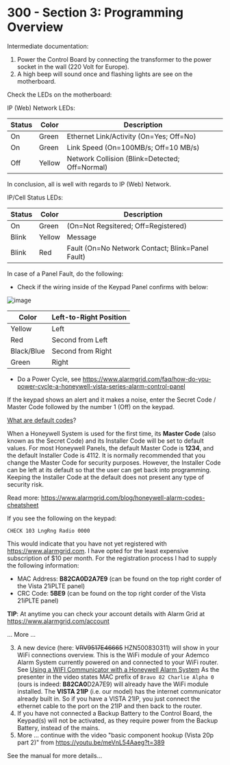 # 300 - Section 3: Programming Overview

Intermediate documentation:

1) Power the Control Board by connecting the transformer to the power socket in the wall (220 Volt for Europe).
2) A high beep will sound once and flashing lights are see on the motherboard.

Check the LEDs on the motherboard:

IP (Web) Network LEDs:

| Status | Color | Description |
| --- | --- | --- |
| On | Green | Ethernet Link/Activity (On=Yes; Off=No) |
| On | Green | Link Speed (On=100MB/s; Off=10 MB/s) |
| Off | Yellow | Network Collision (Blink=Detected; Off=Normal) |

In conclusion, all is well with regards to IP (Web) Network.

IP/Cell Status LEDs:

| Status | Color | Description |
| --- | --- | --- |
| On | Green | (On=Not Regsitered; Off=Registered) |
| Blink | Yellow | Message |
| Blink | Red | Fault (On=No Network Contact; Blink=Panel Fault)

In case of a Panel Fault, do the following:

- Check if the wiring inside of the Keypad Panel confirms with below:

![image](https://github.com/vanHeemstraSystems/ademco-vista-series-headstart/assets/1499433/b66fb7d6-fdcb-49d3-87df-334fdcc3f37b)

  | Color | Left-to-Right Position |
  | --- | --- |
  | Yellow | Left |
  | Red | Second from Left |
  | Black/Blue | Second from Right |
  | Green | Right |

- Do a Power Cycle, see https://www.alarmgrid.com/faq/how-do-you-power-cycle-a-honeywell-vista-series-alarm-control-panel

If the keypad shows an alert and it makes a noise, enter the Secret Code / Master Code followed by the number 1 (Off) on the keypad.

[What are default codes](https://www.alarmgrid.com/blog/honeywell-alarm-codes-cheatsheet)?

When a Honeywell System is used for the first time, its **Master Code** (also known as the Secret Code) and its Installer Code will be set to default values. For most Honeywell Panels, the default Master Code is **1234**, and the default Installer Code is 4112. It is normally recommended that you change the Master Code for security purposes. However, the Installer Code can be left at its default so that the user can get back into programming. Keeping the Installer Code at the default does not present any type of security risk.

Read more: https://www.alarmgrid.com/blog/honeywell-alarm-codes-cheatsheet

If you see the following on the keypad:

```
CHECK 103 LngRng Radio 0000
```

This would indicate that you have not yet registered with https://www.alarmgrid.com. I have opted for the least expensive subscription of $10 per month. For the registration process I had to supply the following information:

- MAC Address: **B82CA0D2A7E9** (can be found on the top right corder of the Vista 21iPLTE panel)
- CRC Code: **5BE9** (can be found on the top right corder of the Vista 21iPLTE panel)

**TIP**: At anytime you can check your account details with Alarm Grid at https://www.alarmgrid.com/account

... More ...

3) A new device (here: ~~VRV9517E46665~~ HZN500830311) will show in your WiFi connections overview. This is the WiFi module of your Ademco Alarm System currently powered on and connected to your WiFi router. See [Using a WIFI Communicator with a Honeywell Alarm System](https://www.youtube.com/watch?v=XyFMKc7uZ10) As the presenter in the video states MAC prefix of ```Bravo 82 Charlie Alpha 0``` (ours is indeed: **B82CA0**D2A7E9) will already have the WiFi module installed. The **VISTA 21IP** (i.e. our model) has the internet communicator already built in. So if you have a VISTA 21IP, you just connect the ethernet cable to the port on the 21IP and then back to the router.
4) If you have not connected a Backup Battery to the Control Board, the Keypad(s) will not be activated, as they require power from the Backup Battery, instead of the mains.
5) More ... continue with the video "basic component hookup (Vista 20p part 2)" from https://youtu.be/meVnL54Aaeg?t=389

See the manual for more details...
